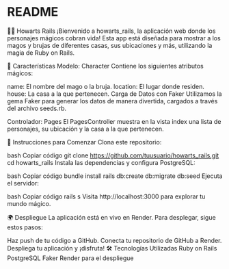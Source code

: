 # README

🧙‍♂️ Howarts Rails
¡Bienvenido a howarts_rails, la aplicación web donde los personajes mágicos cobran vida! Esta app está diseñada para mostrar a los magos y brujas de diferentes casas, sus ubicaciones y más, utilizando la magia de Ruby on Rails.

🌟 Características
Modelo: Character
Contiene los siguientes atributos mágicos:

name: El nombre del mago o la bruja.
location: El lugar donde residen.
house: La casa a la que pertenecen.
Carga de Datos con Faker
Utilizamos la gema Faker para generar los datos de manera divertida, cargados a través del archivo seeds.rb.

Controlador: Pages
El PagesController muestra en la vista index una lista de personajes, su ubicación y la casa a la que pertenecen.

🚀 Instrucciones para Comenzar
Clona este repositorio:

bash
Copiar código
git clone https://github.com/tuusuario/howarts_rails.git
cd howarts_rails
Instala las dependencias y configura PostgreSQL:

bash
Copiar código
bundle install
rails db:create db:migrate db:seed
Ejecuta el servidor:

bash
Copiar código
rails s
Visita http://localhost:3000 para explorar tu mundo mágico.

🌍 Despliegue
La aplicación está en vivo en Render. Para desplegar, sigue estos pasos:

Haz push de tu código a GitHub.
Conecta tu repositorio de GitHub a Render.
Despliega tu aplicación y ¡disfruta!
🛠️ Tecnologías Utilizadas
Ruby on Rails
PostgreSQL
Faker
Render para el despliegue
